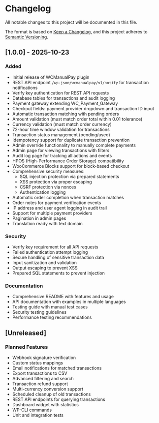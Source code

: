 # Changelog

All notable changes to this project will be documented in this file.

The format is based on [Keep a Changelog](https://keepachangelog.com/en/1.0.0/),
and this project adheres to [Semantic Versioning](https://semver.org/spec/v2.0.0.html).

## [1.0.0] - 2025-10-23

### Added
- Initial release of WCManualPay plugin
- REST API endpoint `/wp-json/wcmanualpay/v1/notify` for transaction notifications
- Verify key authentication for REST API requests
- Database tables for transactions and audit logging
- Payment gateway extending WC_Payment_Gateway
- Checkout fields: payment provider dropdown and transaction ID input
- Automatic transaction matching with pending orders
- Amount validation (must match order total within 0.01 tolerance)
- Currency validation (must match order currency)
- 72-hour time window validation for transactions
- Transaction status management (pending/used)
- Idempotency support for duplicate transaction prevention
- Admin override functionality to manually complete payments
- Admin page for viewing transactions with filters
- Audit log page for tracking all actions and events
- HPOS (High-Performance Order Storage) compatibility
- WooCommerce Blocks support for block-based checkout
- Comprehensive security measures:
  - SQL injection protection via prepared statements
  - XSS protection via proper escaping
  - CSRF protection via nonces
  - Authentication logging
- Automatic order completion when transaction matches
- Order notes for payment verification events
- IP address and user agent logging in audit trail
- Support for multiple payment providers
- Pagination in admin pages
- Translation ready with text domain

### Security
- Verify key requirement for all API requests
- Failed authentication attempt logging
- Secure handling of sensitive transaction data
- Input sanitization and validation
- Output escaping to prevent XSS
- Prepared SQL statements to prevent injection

### Documentation
- Comprehensive README with features and usage
- API documentation with examples in multiple languages
- Testing guide with manual test cases
- Security testing guidelines
- Performance testing recommendations

## [Unreleased]

### Planned Features
- Webhook signature verification
- Custom status mappings
- Email notifications for matched transactions
- Export transactions to CSV
- Advanced filtering and search
- Transaction refund support
- Multi-currency conversion support
- Scheduled cleanup of old transactions
- REST API endpoints for querying transactions
- Dashboard widget with statistics
- WP-CLI commands
- Unit and integration tests

